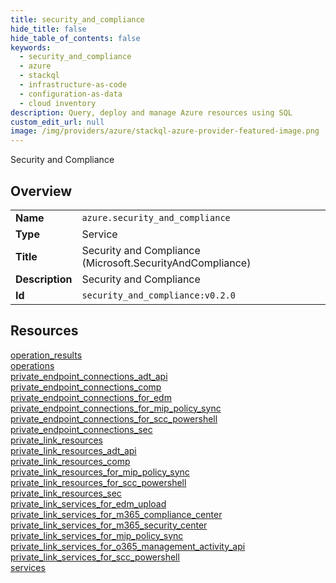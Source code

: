 ```yaml
---
title: security_and_compliance
hide_title: false
hide_table_of_contents: false
keywords:
  - security_and_compliance
  - azure
  - stackql
  - infrastructure-as-code
  - configuration-as-data
  - cloud inventory
description: Query, deploy and manage Azure resources using SQL
custom_edit_url: null
image: /img/providers/azure/stackql-azure-provider-featured-image.png
---
```

Security and Compliance  
    

## Overview
<table><tbody>
<tr><td><b>Name</b></td><td><code>azure.security_and_compliance</code></td></tr>
<tr><td><b>Type</b></td><td>Service</td></tr>
<tr><td><b>Title</b></td><td>Security and Compliance (Microsoft.SecurityAndCompliance)</td></tr>
<tr><td><b>Description</b></td><td>Security and Compliance</td></tr>
<tr><td><b>Id</b></td><td><code>security_and_compliance:v0.2.0</code></td></tr>
</tbody></table>

## Resources
<div class="row">
<div class="providerDocColumn">
<a href="/providers/azure/security_and_compliance/operation_results/">operation_results</a><br />
<a href="/providers/azure/security_and_compliance/operations/">operations</a><br />
<a href="/providers/azure/security_and_compliance/private_endpoint_connections_adt_api/">private_endpoint_connections_adt_api</a><br />
<a href="/providers/azure/security_and_compliance/private_endpoint_connections_comp/">private_endpoint_connections_comp</a><br />
<a href="/providers/azure/security_and_compliance/private_endpoint_connections_for_edm/">private_endpoint_connections_for_edm</a><br />
<a href="/providers/azure/security_and_compliance/private_endpoint_connections_for_mip_policy_sync/">private_endpoint_connections_for_mip_policy_sync</a><br />
<a href="/providers/azure/security_and_compliance/private_endpoint_connections_for_scc_powershell/">private_endpoint_connections_for_scc_powershell</a><br />
<a href="/providers/azure/security_and_compliance/private_endpoint_connections_sec/">private_endpoint_connections_sec</a><br />
<a href="/providers/azure/security_and_compliance/private_link_resources/">private_link_resources</a><br />
<a href="/providers/azure/security_and_compliance/private_link_resources_adt_api/">private_link_resources_adt_api</a><br />
<a href="/providers/azure/security_and_compliance/private_link_resources_comp/">private_link_resources_comp</a><br />
</div>
<div class="providerDocColumn">
<a href="/providers/azure/security_and_compliance/private_link_resources_for_mip_policy_sync/">private_link_resources_for_mip_policy_sync</a><br />
<a href="/providers/azure/security_and_compliance/private_link_resources_for_scc_powershell/">private_link_resources_for_scc_powershell</a><br />
<a href="/providers/azure/security_and_compliance/private_link_resources_sec/">private_link_resources_sec</a><br />
<a href="/providers/azure/security_and_compliance/private_link_services_for_edm_upload/">private_link_services_for_edm_upload</a><br />
<a href="/providers/azure/security_and_compliance/private_link_services_for_m365_compliance_center/">private_link_services_for_m365_compliance_center</a><br />
<a href="/providers/azure/security_and_compliance/private_link_services_for_m365_security_center/">private_link_services_for_m365_security_center</a><br />
<a href="/providers/azure/security_and_compliance/private_link_services_for_mip_policy_sync/">private_link_services_for_mip_policy_sync</a><br />
<a href="/providers/azure/security_and_compliance/private_link_services_for_o365_management_activity_api/">private_link_services_for_o365_management_activity_api</a><br />
<a href="/providers/azure/security_and_compliance/private_link_services_for_scc_powershell/">private_link_services_for_scc_powershell</a><br />
<a href="/providers/azure/security_and_compliance/services/">services</a><br />
</div>
</div>

